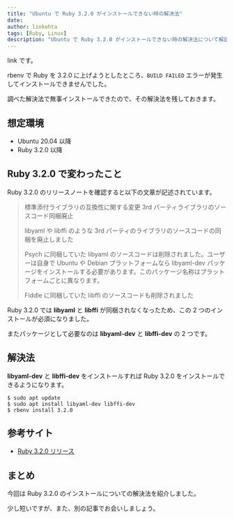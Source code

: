 ```yaml
---
title: "Ubuntu で Ruby 3.2.0 がインストールできない時の解決法"
date: 
author: linkohta
tags: [Ruby, Linux]
description: "Ubuntu で Ruby 3.2.0 がインストールできない時の解決法について解説します。"
---
```


link です。

rbenv で Ruby を 3.2.0 に上げようとしたところ、`BUILD FAILED` エラーが発生してインストールできませんでした。

調べた解決法で無事インストールできたので、その解決法を残しておきます。

## 想定環境

- Ubuntu 20.04 以降
- Ruby 3.2.0 以降

## Ruby 3.2.0 で変わったこと

Ruby 3.2.0 のリリースノートを確認すると以下の文章が記述されています。

>標準添付ライブラリの互換性に関する変更
>3rd パーティライブラリのソースコード同梱廃止
>
>libyaml や libffi のような 3rd パーティのライブラリのソースコードの同梱を廃止しました
>
>Psych に同梱していた libyaml のソースコードは削除されました。ユーザーは自身で Ubuntu や Debian プラットフォームなら libyaml-dev パッケージをインストールする必要があります。このパッケージ名称はプラットフォームごとに異なります。
>
>Fiddle に同梱していた libffi のソースコードも削除されました

Ruby 3.2.0 では **libyaml** と **libffi** が同梱されなくなったため、この 2 つのインストールが必須になりました。

またパッケージとして必要なのは **libyaml-dev** と **libffi-dev** の 2 つです。

## 解決法

**libyaml-dev** と **libffi-dev** をインストールすれば Ruby 3.2.0 をインストールできるようになります。

```bash:title=インストールコマンド
$ sudo apt update
$ sudo apt install libyaml-dev libffi-dev
$ rbenv install 3.2.0
```

## 参考サイト

- [Ruby 3.2.0 リリース](https://www.ruby-lang.org/ja/news/2022/12/25/ruby-3-2-0-released/)

## まとめ

今回は Ruby 3.2.0 のインストールについての解決法を紹介しました。

少し短いですが、また、別の記事でお会いしましょう。